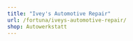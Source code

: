 ```yaml
---
title: "Ivey's Automotive Repair"
url: /fortuna/iveys-automotive-repair/
shop: Autowerkstatt
---
```

